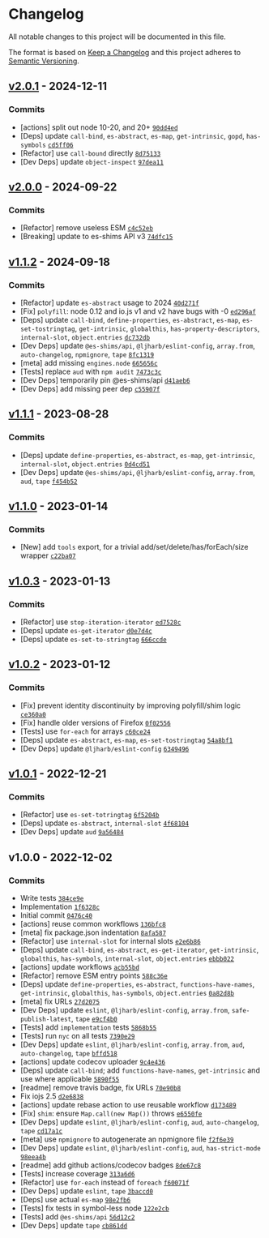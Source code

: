 # Changelog

All notable changes to this project will be documented in this file.

The format is based on [Keep a Changelog](https://keepachangelog.com/en/1.0.0/)
and this project adheres to [Semantic Versioning](https://semver.org/spec/v2.0.0.html).

## [v2.0.1](https://github.com/es-shims/Set/compare/v2.0.0...v2.0.1) - 2024-12-11

### Commits

- [actions] split out node 10-20, and 20+ [`90dd4ed`](https://github.com/es-shims/Set/commit/90dd4ed3cfd5b4e80c7fbde9510606af58c07c3a)
- [Deps] update `call-bind`, `es-abstract`, `es-map`, `get-intrinsic`, `gopd`, `has-symbols` [`cd5ff06`](https://github.com/es-shims/Set/commit/cd5ff061ef53079002c8cbce317cca7f0bb527ab)
- [Refactor] use `call-bound` directly [`8d75133`](https://github.com/es-shims/Set/commit/8d751334b79a143f1e0663de29c919797f501874)
- [Dev Deps] update `object-inspect` [`97dea11`](https://github.com/es-shims/Set/commit/97dea11d12e29c6cace2e33dd5044e725c1d5a49)

## [v2.0.0](https://github.com/es-shims/Set/compare/v1.1.2...v2.0.0) - 2024-09-22

### Commits

- [Refactor] remove useless ESM [`c4c52eb`](https://github.com/es-shims/Set/commit/c4c52eb17e54b34aef6ab926bb62beda39363560)
- [Breaking] update to es-shims API v3 [`74dfc15`](https://github.com/es-shims/Set/commit/74dfc159c01a5f41d333078284fb996a5461df52)

## [v1.1.2](https://github.com/es-shims/Set/compare/v1.1.1...v1.1.2) - 2024-09-18

### Commits

- [Refactor] update `es-abstract` usage to 2024 [`40d271f`](https://github.com/es-shims/Set/commit/40d271f1f34d0b4d6c62bce45f715f7aec032076)
- [Fix] `polyfill`: node 0.12 and io.js v1 and v2 have bugs with -0 [`ed296af`](https://github.com/es-shims/Set/commit/ed296afda1033a6100368148998fb21f791e38b6)
- [Deps] update `call-bind`, `define-properties`, `es-abstract`, `es-map`, `es-set-tostringtag`, `get-intrinsic`, `globalthis`, `has-property-descriptors`, `internal-slot`, `object.entries` [`dc732db`](https://github.com/es-shims/Set/commit/dc732dbcb9210174d423a9fc3f0756a04179c619)
- [Dev Deps] update `@es-shims/api`, `@ljharb/eslint-config`, `array.from`, `auto-changelog`, `npmignore`, `tape` [`8fc1319`](https://github.com/es-shims/Set/commit/8fc131935cbe65d273d903ccf16f421bf28ee7f5)
- [meta] add missing `engines.node` [`665656c`](https://github.com/es-shims/Set/commit/665656cd2d459fd09fe7d528b567a55994aa2667)
- [Tests] replace `aud` with `npm audit` [`7473c3c`](https://github.com/es-shims/Set/commit/7473c3c5e4a8b5f3aa16001055fbe834ef910233)
- [Dev Deps] temporarily pin @es-shims/api [`d41aeb6`](https://github.com/es-shims/Set/commit/d41aeb6bfc32216aeca3d9af717b0c3781a20a55)
- [Dev Deps] add missing peer dep [`c55907f`](https://github.com/es-shims/Set/commit/c55907f29ce6e8143d87decd766d23b88a621f55)

## [v1.1.1](https://github.com/es-shims/Set/compare/v1.1.0...v1.1.1) - 2023-08-28

### Commits

- [Deps] update `define-properties`,  `es-abstract`, `es-map`, `get-intrinsic`, `internal-slot`, `object.entries` [`0d4cd51`](https://github.com/es-shims/Set/commit/0d4cd51eb51eb65a7788f4500c8b56512035929b)
- [Dev Deps] update `@es-shims/api`, `@ljharb/eslint-config`, `array.from`, `aud`, `tape` [`f454b52`](https://github.com/es-shims/Set/commit/f454b52fdd88eb4e6b44f9e6d374fe44309ad744)

## [v1.1.0](https://github.com/es-shims/Set/compare/v1.0.3...v1.1.0) - 2023-01-14

### Commits

- [New] add `tools` export, for a trivial add/set/delete/has/forEach/size wrapper [`c22ba07`](https://github.com/es-shims/Set/commit/c22ba074110077a0a2767869f3be301a650aeab4)

## [v1.0.3](https://github.com/es-shims/Set/compare/v1.0.2...v1.0.3) - 2023-01-13

### Commits

- [Refactor] use `stop-iteration-iterator` [`ed7528c`](https://github.com/es-shims/Set/commit/ed7528cc769ab313c1a1f27ff715135947e85a39)
- [Deps] update `es-get-iterator` [`d0e7d4c`](https://github.com/es-shims/Set/commit/d0e7d4cdb777b6451d038f74c162489dd343ecf5)
- [Deps] update `es-set-to-stringtag` [`666ccde`](https://github.com/es-shims/Set/commit/666ccde4117ccafef2f848af54f6cd1133694066)

## [v1.0.2](https://github.com/es-shims/Set/compare/v1.0.1...v1.0.2) - 2023-01-12

### Commits

- [Fix] prevent identity discontinuity by improving polyfill/shim logic [`ce360a0`](https://github.com/es-shims/Set/commit/ce360a0a4300b522c1e12f499f2075ad45507f75)
- [Fix] handle older versions of Firefox [`0f02556`](https://github.com/es-shims/Set/commit/0f02556c916a4224f31397602d33781f14af1116)
- [Tests] use `for-each` for arrays [`c60ce24`](https://github.com/es-shims/Set/commit/c60ce24158e1b3b861fc357e327fd358bbe29419)
- [Deps] update `es-abstract`, `es-map`, `es-set-tostringtag` [`54a8bf1`](https://github.com/es-shims/Set/commit/54a8bf17a6ef7cc7a5d2fb74b59f51ae3453c71b)
- [Dev Deps] update `@ljharb/eslint-config` [`6349496`](https://github.com/es-shims/Set/commit/6349496e2f01dcb908e4a2410d5fcb0c9050babb)

## [v1.0.1](https://github.com/es-shims/Set/compare/v1.0.0...v1.0.1) - 2022-12-21

### Commits

- [Refactor] use `es-set-totringtag` [`6f5204b`](https://github.com/es-shims/Set/commit/6f5204bb0245edd40c8cb76470dcea437c2253a7)
- [Deps] update `es-abstract`, `internal-slot` [`4f68104`](https://github.com/es-shims/Set/commit/4f68104cbfbbcc832d721553b1920503078685a7)
- [Dev Deps] update `aud` [`9a56484`](https://github.com/es-shims/Set/commit/9a56484e6fbffe3841ba69f0bd6e692fdd086b1b)

## v1.0.0 - 2022-12-02

### Commits

- Write tests [`384ce9e`](https://github.com/es-shims/Set/commit/384ce9ede2188380aadfb2158ae03e26a52779b7)
- Implementation [`1f6328c`](https://github.com/es-shims/Set/commit/1f6328c8c2dec4eb912f40a8e4f2afe0e85006c5)
- Initial commit [`0476c40`](https://github.com/es-shims/Set/commit/0476c4032a20949badb8f3b6803ff9af64e1e95f)
- [actions] reuse common workflows [`136bfc8`](https://github.com/es-shims/Set/commit/136bfc8957983effecc19e53a2b594e4fec8ddda)
- [meta] fix package.json indentation [`8afa587`](https://github.com/es-shims/Set/commit/8afa5872a9b30ab3279d304964240df8012da6d3)
- [Refactor] use `internal-slot` for internal slots [`e2e6b86`](https://github.com/es-shims/Set/commit/e2e6b86ed4dba40661ca2614eb8a74f51f0f47f0)
- [Deps] update `call-bind`, `es-abstract`, `es-get-iterator`, `get-intrinsic`, `globalthis`, `has-symbols`, `internal-slot`, `object.entries` [`ebbb022`](https://github.com/es-shims/Set/commit/ebbb022543db0f7dd8d64158b1d6b887bcf5f9b9)
- [actions] update workflows [`acb55bd`](https://github.com/es-shims/Set/commit/acb55bd3a0c57849f0497bc85bfcf75d45552fdc)
- [Refactor] remove ESM entry points [`588c36e`](https://github.com/es-shims/Set/commit/588c36ebff7ae3f73926bde671b8519d99362280)
- [Deps] update `define-properties`, `es-abstract`, `functions-have-names`, `get-intrinsic`, `globalthis`, `has-symbols`, `object.entries` [`0a82d8b`](https://github.com/es-shims/Set/commit/0a82d8b672bf66d19d4e99a73f2efa2ac9c8b7c4)
- [meta] fix URLs [`27d2075`](https://github.com/es-shims/Set/commit/27d2075c1c9a1cf0bb157ad13fe075aa2d20ee37)
- [Dev Deps] update `eslint`, `@ljharb/eslint-config`, `array.from`, `safe-publish-latest`, `tape` [`e9cf4b0`](https://github.com/es-shims/Set/commit/e9cf4b010b77f8d04c6608f0b7ae139e97f3da18)
- [Tests] add `implementation` tests [`5868b55`](https://github.com/es-shims/Set/commit/5868b55f1c7827be6674310f43b5eb95751463f7)
- [Tests] run `nyc` on all tests [`7390e29`](https://github.com/es-shims/Set/commit/7390e296e6ddae251dd37e814395fa2c473f582f)
- [Dev Deps] update `eslint`, `@ljharb/eslint-config`, `array.from`, `aud`, `auto-changelog`, `tape` [`bffd518`](https://github.com/es-shims/Set/commit/bffd5183ab5726dd48a36a8de079a467765fafb2)
- [actions] update codecov uploader [`9c4e436`](https://github.com/es-shims/Set/commit/9c4e436ef787d59a69899ecdf09ea3cdf10a2dd7)
- [Deps] update `call-bind`; add `functions-have-names`, `get-intrinsic` and use where applicable [`5890f55`](https://github.com/es-shims/Set/commit/5890f5535b53235118d870365ae8c49b1785bd42)
- [readme] remove travis badge, fix URLs [`70e90b8`](https://github.com/es-shims/Set/commit/70e90b8b154b13816ea89063155c297f99709af5)
- Fix iojs 2.5 [`d2e6838`](https://github.com/es-shims/Set/commit/d2e6838b246ca00fbb836fb51a1a435594488f40)
- [actions] update rebase action to use reusable workflow [`d173489`](https://github.com/es-shims/Set/commit/d173489e6cab54aec3389bffbabd41d722d3542d)
- [Fix] `shim`: ensure `Map.call(new Map())` throws [`e6550fe`](https://github.com/es-shims/Set/commit/e6550fe07d0be8bb69be3cf5972587a28fb96207)
- [Dev Deps] update `eslint`, `@ljharb/eslint-config`, `aud`, `auto-changelog`, `tape` [`cd17a1c`](https://github.com/es-shims/Set/commit/cd17a1c1c8d9b797b762a1d81e6340e68e9658dd)
- [meta] use `npmignore` to autogenerate an npmignore file [`f2f6e39`](https://github.com/es-shims/Set/commit/f2f6e3942cc2caef81e7260887f3a2fab3426970)
- [Dev Deps] update `eslint`, `@ljharb/eslint-config`, `aud`, `has-strict-mode` [`98eea4b`](https://github.com/es-shims/Set/commit/98eea4b1e7d68b1a46a21239eef0ef3457c229ef)
- [readme] add github actions/codecov badges [`8de67c8`](https://github.com/es-shims/Set/commit/8de67c82c0ce20e0bef24d79fa056fcb25042b93)
- [Tests] increase coverage [`313a6d6`](https://github.com/es-shims/Set/commit/313a6d607ca29aa9a49a17fa64a4990f8cc81a87)
- [Refactor] use `for-each` instead of `foreach` [`f60071f`](https://github.com/es-shims/Set/commit/f60071fe178e5850b6c3135949cdd0c175cdc056)
- [Dev Deps] update `eslint`, `tape` [`3baccd0`](https://github.com/es-shims/Set/commit/3baccd0e25717983cf509caa4931ed5dbedbc793)
- [Deps] use actual `es-map` [`98e2fb6`](https://github.com/es-shims/Set/commit/98e2fb696e42e509d929779a9a6f1b21608e6936)
- [Tests] fix tests in symbol-less node [`122e2cb`](https://github.com/es-shims/Set/commit/122e2cbf3e97d13f60384c42646ded03a9544f5b)
- [Tests] add `@es-shims/api` [`56d12c2`](https://github.com/es-shims/Set/commit/56d12c2dcc2201435635a67a9ff59b23e75157dd)
- [Dev Deps] update `tape` [`cb861dd`](https://github.com/es-shims/Set/commit/cb861dd9076f9571e19dbaaea9b4bb1d850ec08d)
